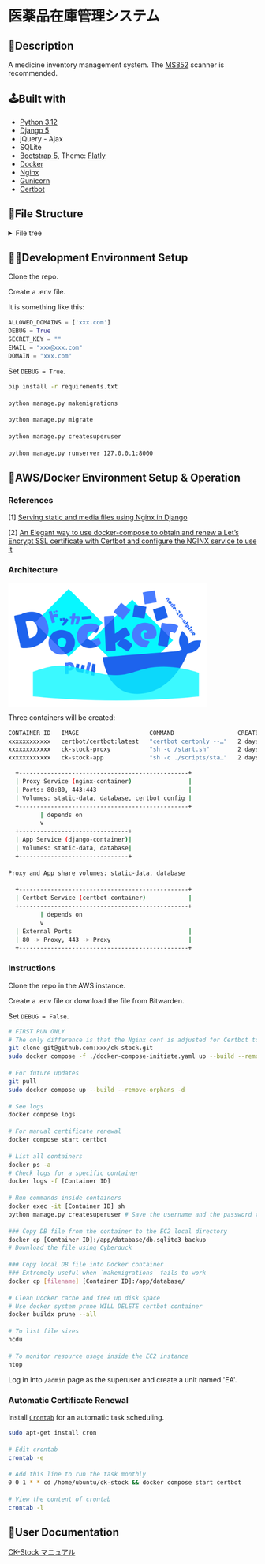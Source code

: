 # 医薬品在庫管理システム

## 📓Description

A medicine inventory management system. The [MS852](https://www.ute.com/jp/products/detail/MS852) scanner is recommended.

## 🕹Built with

- [Python 3.12](https://www.python.org/doc/)
- [Django 5](https://docs.djangoproject.com/en/5.0/)
- jQuery - Ajax
- SQLite
- [Bootstrap 5](https://getbootstrap.com/docs/5.0/getting-started/introduction/), Theme: [Flatly](https://bootswatch.com/flatly/)
- [Docker](https://docs.docker.com/)
- [Nginx](https://www.nginx.com/)
- [Gunicorn](https://gunicorn.org/)
- [Certbot](https://certbot.eff.org/instructions?ws=nginx&os=ubuntufocal)

## 📁File Structure
<details>
<summary>File tree</summary>

```bash
.
├── Dockerfile
├── README.md
├── ckstock
│   ├── __init__.py
│   ├── asgi.py
│   ├── settings.py                      # Adjust Django settings here
│   ├── urls.py
│   └── wsgi.py
├── database                             # Database folder
│   └── db.sqlite3
├── docker-compose-initiate.yaml         # For first run only
├── docker-compose.yml
├── inventory
│   ├── CsrfLoggingMiddleware.py
│   ├── SetDefaultSiteCookieMiddleware.py # A middleware to set user default site after logging in
│   ├── __init__.py
│   ├── admin.py
│   ├── apps.py
│   ├── context_processors.py
│   ├── csv_download.py                 # A function to generate CSV files from the transaction history
│   ├── databar_analyzer.py             # A function to analyze GS1 databar and return drug information
│   ├── forms.py
│   ├── input_normalizer.py             # Pythonで文字列をUnicode正規化 (https://note.nkmk.me/python-unicodedata-normalize/)
│   ├── models.py
│   ├── resources.py                    # For Drug Master import/export
│   ├── signals.py
│   ├── static                          # Static files
│   ├── templates
│   │   └── inventory
│   │       ├── adjust_form.html        # 在庫調整
│   │       ├── base.html
│   │       ├── bottom.html             # Text at the bottom of the sidebar
│   │       ├── calendar.html           # 在庫予測
│   │       ├── cancel_form.html        # 入出庫を取り消し
│   │       ├── category.html           # 医薬品種類
│   │       ├── category_form.html      # 医薬品種類を追加編集するフォーム
│   │       ├── confirm_transfer.html   # 拠点間移動を確認
│   │       ├── dashboard.html          # 在庫一覧
│   │       ├── drug_master.html        # 医薬品マスター
│   │       ├── drug_master_form.html   # 医薬品マスターを追加編集するフォーム
│   │       ├── errors                  # Customized error pages
│   │       │   ├── 400.html
│   │       │   ├── 403.html
│   │       │   ├── 404.html
│   │       │   ├── 500.html
│   │       │   └── csrf_failure.html
│   │       ├── import_drug_master.html # 医薬品マスターをインポート
│   │       ├── index.html              # 挨拶ページ
│   │       ├── login.html              # ログイン
│   │       ├── logout.html             # ログアウト
│   │       ├── navigation.html         # Navigation bar on the top
│   │       ├── pagination.html         # 複数ページに表示
│   │       ├── pending_confirmations.html # 拠点間移動：受領確認待ちリスト
│   │       ├── populate_kana.html      # 開発者機能：すべての医薬品の仮名を設定する
│   │       ├── populate_safety_stock.html # 開発者機能：すべての医薬品および拠点の安全在庫を設定する
│   │       ├── safety_stock_matrix.html # 定数を設定
│   │       ├── sidebar.html            # Sidebar on the left
│   │       ├── signup.html             # 会員登録
│   │       ├── site.html               # 拠点管理
│   │       ├── site_form.html          # 拠点を追加編集するフォーム
│   │       ├── transaction.html        # 入出庫履歴照会
│   │       ├── transaction_form.html   # 入出庫を追加するフォーム
│   │       ├── user.html               # ユーザー一覧
│   │       ├── user_form.html          # ユーザー設定を編集
│   │       └── validate_inventory.html # 不一致レポート
│   ├── tests.py
│   ├── urls.py                         # Router settings
│   └── views.py
├── manage.py
├── proxy                               # Nginx config files
│   ├── Dockerfile
│   ├── default.conf.tpl
│   ├── initiate                        # For first run only
│   │   ├── Dockerfile
│   │   ├── default.conf.tpl
│   │   └── start.sh
│   ├── proxy_params
│   └── start.sh
├── requirements.txt
└── scripts
    └── start.sh                      # Django & Gunicorn scripts

```
</details>

## 👩‍💻Development Environment Setup

Clone the repo.

Create a .env file.

It is something like this:

```python
ALLOWED_DOMAINS = ['xxx.com']
DEBUG = True
SECRET_KEY = ""
EMAIL = "xxx@xxx.com"
DOMAIN = "xxx.com"
```

Set `DEBUG = True`.
```bash
pip install -r requirements.txt

python manage.py makemigrations

python manage.py migrate

python manage.py createsuperuser

python manage.py runserver 127.0.0.1:8000
```

## 🚢AWS/Docker Environment Setup & Operation
### References

[1] [Serving static and media files using Nginx in Django](https://medium.com/django-unleashed/serving-static-and-media-files-using-nginx-in-django-a4a125af95d)

[2] [An Elegant way to use docker-compose to obtain and renew a Let’s Encrypt SSL certificate with Certbot and configure the NGINX service to use it](https://blog.jarrousse.org/2022/04/09/an-elegant-way-to-use-docker-compose-to-obtain-and-renew-a-lets-encrypt-ssl-certificate-with-certbot-and-configure-the-nginx-service-to-use-it/)

### Architecture
<img src="https://raw.githubusercontent.com/Aikoyori/ProgrammingVTuberLogos/main/Docker/DockerLogo.png" height="250" align="center"/>

Three containers will be created:
```sh
CONTAINER ID   IMAGE                    COMMAND                  CREATED      STATUS                   PORTS                                                                      NAMES
xxxxxxxxxxxx   certbot/certbot:latest   "certbot certonly --…"   2 days ago   Exited (0) 2 hours ago                                                                              certbot-container
xxxxxxxxxxxx   ck-stock-proxy           "sh -c /start.sh"        2 days ago   Up 2 days                0.0.0.0:80->80/tcp, :::80->80/tcp, 0.0.0.0:443->443/tcp, :::443->443/tcp   nginx-container
xxxxxxxxxxxx   ck-stock-app             "sh -c ./scripts/sta…"   2 days ago   Up 2 days                                                                                           django-container
```

```bash
  +------------------------------------------------+
  | Proxy Service (nginx-container)                |
  | Ports: 80:80, 443:443                          |
  | Volumes: static-data, database, certbot config |
  +------------------------------------------------+
         | depends on
         v
  +-------------------------------+
  | App Service (django-container)|
  | Volumes: static-data, database|
  +-------------------------------+

Proxy and App share volumes: static-data, database

  +------------------------------------------------+
  | Certbot Service (certbot-container)            |
  +------------------------------------------------+
         | depends on
         v
  | External Ports                                 |
  | 80 -> Proxy, 443 -> Proxy                      |
  +------------------------------------------------+
```

### Instructions

Clone the repo in the AWS instance.

Create a .env file or download the file from Bitwarden.

Set `DEBUG = False`.
```bash
# FIRST RUN ONLY 
# The only difference is that the Nginx conf is adjusted for Certbot to create a new certificate
git clone git@github.com:xxx/ck-stock.git
sudo docker compose -f ./docker-compose-initiate.yaml up --build --remove-orphans --force-recreate -d

# For future updates
git pull
sudo docker compose up --build --remove-orphans -d

# See logs
docker compose logs

# For manual certificate renewal
docker compose start certbot

# List all containers
docker ps -a
# Check logs for a specific container
docker logs -f [Container ID]

# Run commands inside containers
docker exec -it [Container ID] sh
python manage.py createsuperuser # Save the username and the password to Bitwarden

### Copy DB file from the container to the EC2 local directory
docker cp [Container ID]:/app/database/db.sqlite3 backup
# Download the file using Cyberduck

### Copy local DB file into Docker container
### Extremely useful when `makemigrations` fails to work
docker cp [filename] [Container ID]:/app/database/

# Clean Docker cache and free up disk space
# Use docker system prune WILL DELETE certbot container
docker buildx prune --all

# To list file sizes
ncdu

# To monitor resource usage inside the EC2 instance
htop
```

Log in into `/admin` page as the superuser and create a unit named 'EA'.
### Automatic Certificate Renewal
Install [`Crontab`](https://crontab.guru/) for an automatic task scheduling.
```sh
sudo apt-get install cron

# Edit crontab
crontab -e

# Add this line to run the task monthly
0 0 1 * * cd /home/ubuntu/ck-stock && docker compose start certbot

# View the content of crontab
crontab -l
```

## 📝User Documentation
[CK-Stock マニュアル](https://tbc-4.gitbook.io/ck-stock-knowledge-base/ck-stock-manyuaru)
